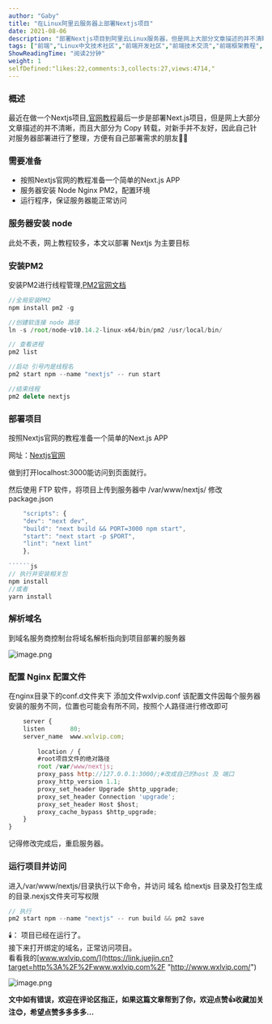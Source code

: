 ```yaml
---
author: "Gaby"
title: "在Linux阿里云服务器上部署Nextjs项目"
date: 2021-08-06
description: "部署Nextjs项目到阿里云Linux服务器，但是网上大部分文章描述的并不清晰，而且大部分为 Copy 转载，对新手并不友好，因此针对服务器部署进行了整理，方便有需求的朋友使用"
tags: ["前端","Linux中文技术社区","前端开发社区","前端技术交流","前端框架教程","JavaScript 学习资源","CSS 技巧与最佳实践","HTML5 最新动态","前端工程师职业发展","开源前端项目","前端技术趋势"]
ShowReadingTime: "阅读2分钟"
weight: 1
selfDefined:"likes:22,comments:3,collects:27,views:4714,"
---
```

### 概述

最近在做一个Nextjs项目,[官网教程](https://link.juejin.cn?target=https%3A%2F%2Fwww.nextjs.cn%2Fdocs%2Fdeployment "https://www.nextjs.cn/docs/deployment")最后一步是部署Next.js项目，但是网上大部分文章描述的并不清晰，而且大部分为 Copy 转载，对新手并不友好，因此自己针对服务器部署进行了整理，方便有自己部署需求的朋友👬🏻

### 需要准备

*   按照Nextjs官网的教程准备一个简单的Next.js APP
*   服务器安装 Node Nginx PM2，配置环境
*   运行程序，保证服务器能正常访问

### 服务器安装 node

此处不表，网上教程较多，本文以部署 Nextjs 为主要目标

### 安装PM2

安装PM2进行线程管理,[PM2官网文档](https://link.juejin.cn?target=https%3A%2F%2Fpm2.keymetrics.io%2Fdocs%2Fusage%2Fquick-start%2F "https://pm2.keymetrics.io/docs/usage/quick-start/")

```js
//全局安装PM2
npm install pm2 -g

//创建软连接 node 路径
ln -s /root/node-v10.14.2-linux-x64/bin/pm2 /usr/local/bin/

// 查看进程
pm2 list

//启动 引号内是线程名
pm2 start npm --name "nextjs" -- run start

//结束线程
pm2 delete nextjs

```

### 部署项目

按照Nextjs官网的教程准备一个简单的Next.js APP

网址：[Nextjs官网](https://link.juejin.cn?target=https%3A%2F%2Fwww.nextjs.cn%2Fdocs%2Fgetting-started "https://www.nextjs.cn/docs/getting-started")

做到打开localhost:3000能访问到页面就行。

然后使用 FTP 软件，将项目上传到服务器中 /var/www/nextjs/ 修改 package.json

```js
    "scripts": {
    "dev": "next dev",
    "build": "next build && PORT=3000 npm start",
    "start": "next start -p $PORT",
    "lint": "next lint"
    },
    
``````js
// 执行并安装相关包
npm install
//或者
yarn install
```

### 解析域名

到域名服务商控制台将域名解析指向到项目部署的服务器

![image.png](/images/jueJin/e7c706b7a15d41b.png)

### 配置 Nginx 配置文件

在nginx目录下的conf.d文件夹下 添加文件wxlvip.conf 该配置文件因每个服务器安装的服务不同，位置也可能会有所不同，按照个人路径进行修改即可

```js
    server {
    listen       80;
    server_name  www.wxlvip.com;
    
        location / {
        #root项目文件的绝对路径
        root /var/www/nextjs;
        proxy_pass http://127.0.0.1:3000/;#改成自己的host 及 端口
        proxy_http_version 1.1;
        proxy_set_header Upgrade $http_upgrade;
        proxy_set_header Connection 'upgrade';
        proxy_set_header Host $host;
        proxy_cache_bypass $http_upgrade;
    }
}
```

记得修改完成后，重启服务器。

### 运行项目并访问

进入/var/www/nextjs/目录执行以下命令，并访问 域名 给nextjs 目录及打包生成的目录.nexjs文件夹可写权限

```js
// 执行
pm2 start npm --name "nextjs" -- run build && pm2 save
```

🕯️： 项目已经在运行了。  
接下来打开绑定的域名，正常访问项目。  
看看我的[www.wxlvip.com/](https://link.juejin.cn?target=http%3A%2F%2Fwww.wxlvip.com%2F "http://www.wxlvip.com/")

![image.png](/images/jueJin/7a804297e08d4b9.png)

**文中如有错误，欢迎在评论区指正，如果这篇文章帮到了你，欢迎点赞👍收藏加关注😊，希望点赞多多多多...**